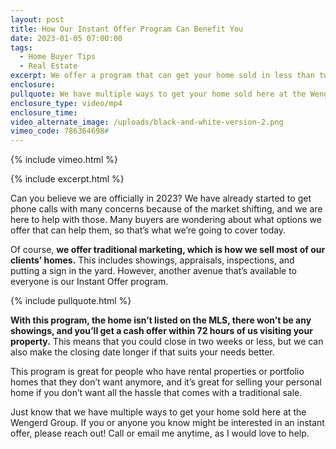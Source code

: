 ```yaml
---
layout: post
title: How Our Instant Offer Program Can Benefit You
date: 2023-01-05 07:00:00
tags:
  - Home Buyer Tips
  - Real Estate
excerpt: We offer a program that can get your home sold in less than two weeks.
enclosure:
pullquote: We have multiple ways to get your home sold here at the Wengerd Group.
enclosure_type: video/mp4
enclosure_time:
video_alternate_image: /uploads/black-and-white-version-2.png
vimeo_code: 786364698#
---
```

{% include vimeo.html %}

{% include excerpt.html %}

Can you believe we are officially in 2023? We have already started to get phone calls with many concerns because of the market shifting, and we are here to help with those. Many buyers are wondering about what options we offer that can help them, so that’s what we’re going to cover today.&nbsp;

Of course, **we offer traditional marketing, which is how we sell most of our clients’ homes.** This includes showings, appraisals, inspections, and putting a sign in the yard. However, another avenue that’s available to everyone is our Instant Offer program.

{% include pullquote.html %}

**With this program, the home isn’t listed on the MLS, there won’t be any showings, and you’ll get a cash offer within 72 hours of us visiting your property.** This means that you could close in two weeks or less, but we can also make the closing date longer if that suits your needs better.&nbsp;

This program is great for people who have rental properties or portfolio homes that they don’t want anymore, and it’s great for selling your personal home if you don’t want all the hassle that comes with a traditional sale.&nbsp;

Just know that we have multiple ways to get your home sold here at the Wengerd Group. If you or anyone you know might be interested in an instant offer, please reach out\! Call or email me anytime, as I would love to help.&nbsp;